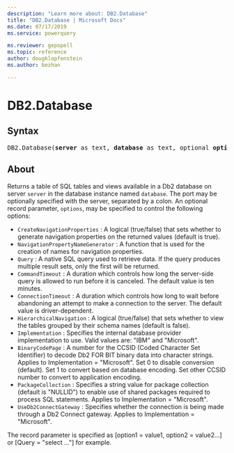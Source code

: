```yaml
---
description: "Learn more about: DB2.Database"
title: "DB2.Database | Microsoft Docs"
ms.date: 07/17/2019
ms.service: powerquery

ms.reviewer: gepopell
ms.topic: reference
author: dougklopfenstein
ms.author: bezhan

---
```

# DB2.Database

## Syntax

<pre>
DB2.Database(<b>server</b> as text, <b>database</b> as text, optional <b>options</b> as nullable record) as table
</pre>

## About

Returns a table of SQL tables and views available in a Db2 database on server <code>server</code> in the database instance named <code>database</code>. The port may be optionally specified with the server, separated by a colon. An optional record parameter, <code>options</code>, may be specified to control the following options: 

<ul> <li><code>CreateNavigationProperties</code> : A logical (true/false) that sets whether to generate navigation properties on the returned values (default is true).</li> <li><code>NavigationPropertyNameGenerator</code> : A function that is used for the creation of names for navigation properties.</li> <li><code>Query</code> : A native SQL query used to retrieve data. If the query produces multiple result sets, only the first will be returned.</li> <li><code>CommandTimeout</code> : A duration which controls how long the server-side query is allowed to run before it is canceled. The default value is ten minutes.</li> <li><code>ConnectionTimeout</code> : A duration which controls how long to wait before abandoning an attempt to make a connection to the server. The default value is driver-dependent.</li> <li><code>HierarchicalNavigation</code> : A logical (true/false) that sets whether to view the tables grouped by their schema names (default is false).</li> <li><code>Implementation</code> : Specifies the internal database provider implementation to use. Valid values are: &quot;IBM&quot; and &quot;Microsoft&quot;.</li> <li><code>BinaryCodePage</code> : A number for the CCSID (Coded Character Set Identifier) to decode Db2 FOR BIT binary data into character strings. Applies to Implementation = &quot;Microsoft&quot;. Set 0 to disable conversion (default). Set 1 to convert based on database encoding. Set other CCSID number to convert to application encoding.</li> <li><code>PackageCollection</code> : Specifies a string value for package collection (default is &quot;NULLID&quot;) to enable use of shared packages required to process SQL statements. Applies to Implementation = &quot;Microsoft&quot;.</li> <li><code>UseDb2ConnectGateway</code> : Specifies whether the connection is being made through a Db2 Connect gateway. Applies to Implementation = &quot;Microsoft&quot;.</li> </ul> The record parameter is specified as [option1 = value1, option2 = value2...] or [Query = "select ..."] for example. 



